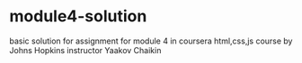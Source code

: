 # module4-solution
basic solution for assignment for module 4 in coursera html,css,js course by Johns Hopkins instructor Yaakov Chaikin
